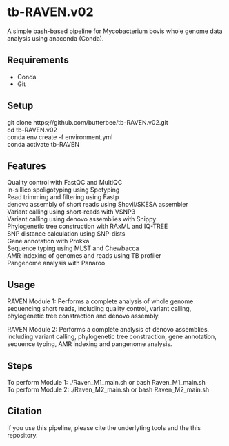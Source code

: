 # tb-RAVEN.v02
A simple bash-based pipeline for Mycobacterium bovis whole genome data analysis using anaconda (Conda).

## Requirements
- Conda <BR>
- Git <BR>

## Setup
git clone https;//github.com/butterbee/tb-RAVEN.v02.git <BR>
cd tb-RAVEN.v02 <BR>
conda env create -f environment.yml <BR>
conda activate tb-RAVEN <BR>

## Features
Quality control with FastQC and MultiQC <BR>
in-sillico spoligotyping using Spotyping <BR>
Read trimming and filtering using Fastp <BR>
denovo assembly of short reads using Shovil/SKESA assembler <BR>
Variant calling using short-reads with VSNP3 <BR>
Variant calling using denovo assemblies with Snippy <BR>
Phylogenetic tree construction with RAxML and IQ-TREE <BR>
SNP distance calculation using SNP-dists <BR>
Gene annotation with Prokka <BR>
Sequence typing using MLST and Chewbacca <BR>
AMR indexing of genomes and reads using TB profiler <BR>
Pangenome analysis with Panaroo


## Usage
RAVEN Module 1: Performs a complete analysis of whole genome sequencing short reads, including quality control, variant calling, phylogenetic tree constraction and denovo assembly. 

RAVEN Module 2: Performs a complete analysis of denovo assemblies, including variant calling, phylogenetic tree constraction, gene annotation, sequence typing, AMR indexing and pangenome analysis. 


## Steps
To perform Module 1: ./Raven_M1_main.sh  or bash Raven_M1_main.sh <BR>
To perform Module 2: ./Raven_M2_main.sh  or bash Raven_M2_main.sh <BR>

## Citation
if you use this pipeline, please cite the underlyting tools and the this repository.
